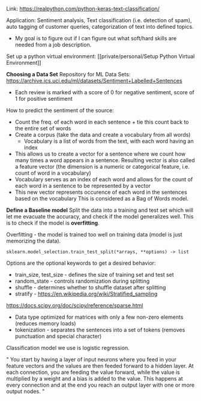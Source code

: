 Link: https://realpython.com/python-keras-text-classification/

Application: Sentiment analysis, Text classification (i.e. detection of spam), auto tagging of customer queries, categorization of text into defined topics.
- My goal is to figure out if I can figure out what soft/hard skills are needed from a job description.

Set up a python virtual environment: [[private/personal/Setup Python Virtual Environment]]

**Choosing a Data Set**
Repository for ML Data Sets: https://archive.ics.uci.edu/ml/datasets/Sentiment+Labelled+Sentences
- Each review is marked with a score of 0 for negative sentiment, score of 1 for positive sentiment

How to predict the sentiment of the source:
- Count the freq. of each word in each sentence + tie this count back to the entire set of words
- Create a corpus (take the data and create a vocabulary from all words)
	- Vocabulary is a list of words from the text, with each word having an index
- This allows us to create a vector for a sentence where we count how many times a word appears in a sentence. Resulting vector is also called a feature vector (the dimension is a numeric or categorical feature, i.e. count of word in a vocabulary)
- Vocabulary serves as an index of each word and allows for the count of each word in a sentence to be represented by a vector 
- This new vector represents occurence of each word in the sentences based on the vocabulary
This is considered as a Bag of Words model.

**Define a Baseline model**
Split the data into a training and test set which will let me evacuate the accuracy, and check if the model generalizes well. This is to check if the model is **overfitting**.

Overfitting - the model is trained too well on training data (model is just memorizing the data). 

```
sklearn.model_selection.train_test_split(*arrays, **options) -> list
```
Options are the optional keywords to get a desired behavior:
- train_size, test_size - defines the size of training set and test set
- random_state - controls randomization during splitting
- shuffle - determines whether to shuffle dataset after splitting
- stratify - https://en.wikipedia.org/wiki/Stratified_sampling

https://docs.scipy.org/doc/scipy/reference/sparse.html
- Data type optimized for matrices with only a few non-zero elements (reduces memory loads)
- tokenization - separates the sentences into a set of tokens (removes punctuation and special character)

Classification model we use is logistic regression.

" You start by having a layer of input neurons where you feed in your feature vectors and the values are then feeded forward to a hidden layer. At each connection, you are feeding the value forward, while the value is multiplied by a weight and a bias is added to the value. This happens at every connection and at the end you reach an output layer with one or more output nodes. "




